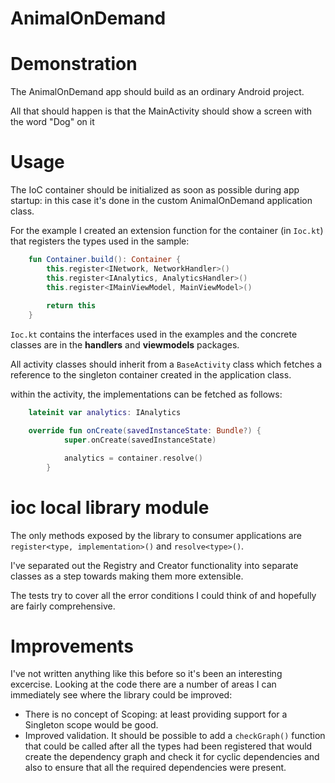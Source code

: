 AnimalOnDemand 
==============

# Demonstration

The AnimalOnDemand app should build as an ordinary Android project.

All that should happen is that the MainActivity should show a screen with the word "Dog" on it

# Usage

The IoC container should be initialized as soon as possible during app startup: in this case it's done in
the custom AnimalOnDemand application class.

For the example I created an extension function for the container (in ``Ioc.kt``) that registers the types 
used in the sample:

```kotlin
    fun Container.build(): Container {
        this.register<INetwork, NetworkHandler>()
        this.register<IAnalytics, AnalyticsHandler>()
        this.register<IMainViewModel, MainViewModel>()
    
        return this
    }
```

``Ioc.kt`` contains the interfaces used in the examples and the concrete classes are in the **handlers** and
**viewmodels** packages.

All activity classes should inherit from a ``BaseActivity`` class which fetches a reference to the 
singleton container created in the application class.

within the activity, the implementations can be fetched as follows:

```kotlin
    lateinit var analytics: IAnalytics

    override fun onCreate(savedInstanceState: Bundle?) {
            super.onCreate(savedInstanceState)

            analytics = container.resolve()
        }
```

# ioc local library module

The only methods exposed by the library to consumer applications are ``register<type, implementation>()``
and ``resolve<type>()``.

I've separated out the Registry and Creator functionality into separate classes as a step towards making
them more extensible.

The tests try to cover all the error conditions I could think of and hopefully are fairly comprehensive.

# Improvements

I've not written anything like this before so it's been an interesting excercise.  Looking at the code 
there are a number of areas I can immediately see where the library could be improved:

* There is no concept of Scoping: at least providing support for a Singleton scope would be good.
* Improved validation.  It should be possible to add a ``checkGraph()`` function that could be called 
after all the types had been registered that would create the dependency graph and check it for 
cyclic dependencies and also to ensure that all the required dependencies were present.

